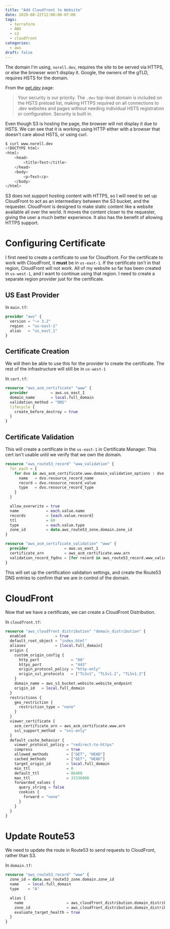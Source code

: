 ```yaml
---
title: "Add Cloudfront to Website"
date: 2020-08-22T12:00:00-07:00
tags:
  - terraform
  - AWS
  - s3
  - cloudfront
categories:
  - aws
draft: false
---
```


The domain I'm using, `norell.dev`, requires the site to be served via HTTPS, or else the browser won't display it. Google, the owners of the gTLD, requires HSTS for the domain.

From the [get.dev](https://get.dev/#benefits) page:

> Your security is our priority. The `.dev` top-level domain is included on the HSTS preload list, making HTTPS required on all connections to .dev websites and pages without needing individual HSTS registration or configuration. Security is built in.

Even though S3 is hosting the page, the browser will not display it due to HSTS. We can see that it is working using HTTP either with a browser that doesn't care about HSTS, or using curl.

```sh
$ curl www.norell.dev
<!DOCTYPE html>
<html>
    <head>
        <title>Test</title>
    </head>
    <body>
        <p>Test</p>
    </body>
</html>
```

S3 does not support hosting content with HTTPS, so I will need to set up CloudFront to act as an intermediary between the S3 bucket, and the requester. CloudFront is designed to make static content like a website available all over the world. It moves the content closer to the requester, giving the user a much better experience. It also has the benefit of allowing HTTPS support.


# Configuring Certificate

I first need to create a certificate to use for Cloudfront. For the certificate to work with CloudFront, it **must** be in `us-east-1`. If the certificate isn't in that region, CloudFront will not work. All of my website so far has been created in `us-west-1`, and I want to continue using that region. I need to create a separate region provider just for the certificate.

## US East Provider

In `main.tf`:

```tf
provider "aws" {
  version = "~> 3.2"
  region  = "us-east-1"
  alias   = "us_east_1"
}
```

## Certificate Creation

We will then be able to use this for the provider to create the certificate. The rest of the infrastructure will still be in `us-west-1`

In `cert.tf`:

```tf
resource "aws_acm_certificate" "www" {
  provider          = aws.us_east_1
  domain_name       = local.full_domain
  validation_method = "DNS"
  lifecycle {
    create_before_destroy = true
  }
}
```

## Certificate Validation

This will create a certificate in the `us-east-1` in Certificate Manager. This cert isn't usable until we verify that we own the domain.

```tf
resource "aws_route53_record" "www_validation" {
  for_each = {
    for dvo in aws_acm_certificate.www.domain_validation_options : dvo.domain_name => {
      name   = dvo.resource_record_name
      record = dvo.resource_record_value
      type   = dvo.resource_record_type
    }
  }

  allow_overwrite = true
  name            = each.value.name
  records         = [each.value.record]
  ttl             = 60
  type            = each.value.type
  zone_id         = data.aws_route53_zone.domain.zone_id
}

resource "aws_acm_certificate_validation" "www" {
  provider                = aws.us_east_1
  certificate_arn         = aws_acm_certificate.www.arn
  validation_record_fqdns = [for record in aws_route53_record.www_validation : record.fqdn]
}
```

This will set up the certification validation settings, and create the Route53 DNS entries to confirm that we are in control of the domain.

# CloudFront

Now that we have a certificate, we can create a CloudFront Distribution.

In `cloudfront.tf`:

```tf
resource "aws_cloudfront_distribution" "domain_distribution" {
  enabled             = true
  default_root_object = "​index.html"
  aliases             = [local.full_domain]
  origin {
    custom_origin_config {
      http_port              = "80"
      https_port             = "443"
      origin_protocol_policy = "http-only"
      origin_ssl_protocols   = ["TLSv1", "TLSv1.1", "TLSv1.2"]
    }
    domain_name = aws_s3_bucket.website.website_endpoint
    origin_id   = local.full_domain
  }
  restrictions {
    geo_restriction {
      restriction_type = "none"
    }
  }
  viewer_certificate {
    acm_certificate_arn = aws_acm_certificate.www.arn
    ssl_support_method  = "sni-only"
  }
  default_cache_behavior {
    viewer_protocol_policy = "redirect-to-https"
    compress               = true
    allowed_methods        = ["GET", "HEAD"]
    cached_methods         = ["GET", "HEAD"]
    target_origin_id       = local.full_domain
    min_ttl                = 0
    default_ttl            = 86400
    max_ttl                = 31536000
    forwarded_values {
      query_string = false
      cookies {
        forward = "none"
      }
    }
  }
}
```

# Update Route53

We need to update the route in Route53 to send requests to CloudFront, rather than S3.

In `domain.tf`:

```tf
resource "aws_route53_record" "www" {
  zone_id = data.aws_route53_zone.domain.zone_id
  name    = local.full_domain
  type    = "A"

  alias {
    name                   = aws_cloudfront_distribution.domain_distribution.domain_name
    zone_id                = aws_cloudfront_distribution.domain_distribution.hosted_zone_id
    evaluate_target_health = true
  }
}
